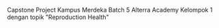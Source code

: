 Capstone Project Kampus Merdeka Batch 5 Alterra Academy Kelompok 1 dengan topik "Reproduction Health"